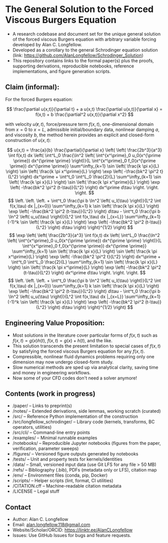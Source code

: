 # The General Solution to the Forced Viscous Burgers Equation

- A research codebase and document set for the unique general solution of the forced viscous Burgers equation with arbitrary variable forcing developed by Alan C. Longfellow.
- Developed as a corollary to the general Schrodinger equation solution (link: https://github.com/AlanLongfellow/Schrodinger_Solution)
- This repository contains links to the formal paper(s) plus the proofs, supporting derivations, reproducible notebooks, reference implementations, and figure generation scripts.

## Claim (informal):

For the forced Burgers equation:

$$
\frac{\partial u(x,t)}{\partial t} + a u(x,t) \frac{\partial u(x,t)}{\partial x} = f(x,t) + b \frac{\partial^2 u(x,t)}{\partial x^2}
$$

with velocity $u \left( \textbf{r}, t \right)$, force/pressure term $f \left(x, t \right)$, one-dimensional domain from $x = 0$ to $x = L$, admissible initial/boundary data, nonlinear damping $a$, and viscosity $b$, the method herein provides an explicit and closed-form construction of $u \left( x, t \right)$:

$$
u(x,t) = \frac{a}{b} \frac{\partial}{\partial x} \left( \left( \frac{2b^3}{a^3} \int f(x,t) dx \left( \int^L_0 \frac{\ln^2 \left( \int^{x^\prime}_0 u_0(x^{\prime \prime}) dx^{\prime \prime} \right)}{L \int^{x^\prime}_0 f_0(x^{\prime \prime}) dx^{\prime \prime}} \sum^\infty_{k=1} \sin \left( \frac{k \pi x}{L} \right) \sin \left( \frac{k \pi x^\prime}{L} \right) \exp \left( -\frac{bk^2 \pi^2 t}{L^2} \right) dx^\prime + \int^t_0 \int^L_0 \frac{2}{L} \sum^\infty_{k=1} \sin \left( \frac{k \pi x}{L} \right) \sin \left( \frac{k \pi x^\prime}{L} \right) \exp \left( -\frac{bk^2 \pi^2 (t-\tau)}{L^2} \right) dx^\prime d\tau \right. \right. \right.
$$
$$
\left. \left. \left. + \int^t_0 \frac{\pi b \ln^2 \left( u_l(\tau) \right)}{L^2 \int f(x,\tau) dx |_{x=0}} \sum^\infty_{k=1} k \sin \left( \frac{k \pi x}{L} \right) \exp \left( -\frac{bk^2 \pi^2 (t-\tau)}{L^2} \right) d\tau - \int^t_0 \frac{\pi b \ln^2 \left( u_u(\tau) \right)}{L^2 \int f(x,\tau) dx |_{x=L}} \sum^\infty_{k=1} (-1)^k \sin \left( \frac{k \pi x}{L} \right) \exp \left( -\frac{bk^2 \pi^2 (t-\tau)}{L^2} \right) d\tau \right) \right)^{1/2} \right)
$$
$$
\exp \left( \left( \frac{2b^3}{a^3} \int f(x,t) dx \left( \int^L_0 \frac{\ln^2 \left( \int^{x^\prime}_0 u_0(x^{\prime \prime}) dx^{\prime \prime} \right)}{L \int^{x^\prime}_0 f_0(x^{\prime \prime}) dx^{\prime \prime}} \sum^\infty_{k=1} \sin \left( \frac{k \pi x}{L} \right) \sin \left( \frac{k \pi x^\prime}{L} \right) \exp \left( -\frac{bk^2 \pi^2 t}{L^2} \right) dx^\prime + \int^t_0 \int^L_0 \frac{2}{L} \sum^\infty_{k=1} \sin \left( \frac{k \pi x}{L} \right) \sin \left( \frac{k \pi x^\prime}{L} \right) \exp \left( -\frac{bk^2 \pi^2 (t-\tau)}{L^2} \right) dx^\prime d\tau \right. \right. \right.
$$
$$
\left. \left. \left. + \int^t_0 \frac{\pi b \ln^2 \left( u_l(\tau) \right)}{L^2 \int f(x,\tau) dx |_{x=0}} \sum^\infty_{k=1} k \sin \left( \frac{k \pi x}{L} \right) \exp \left( -\frac{bk^2 \pi^2 (t-\tau)}{L^2} \right) d\tau - \int^t_0 \frac{\pi b \ln^2 \left( u_u(\tau) \right)}{L^2 \int f(x,\tau) dx |_{x=L}} \sum^\infty_{k=1} (-1)^k \sin \left( \frac{k \pi x}{L} \right) \exp \left( -\frac{bk^2 \pi^2 (t-\tau)}{L^2} \right) d\tau \right) \right)^{1/2} \right)
$$

## Engineering Value Proposition:

- Most solutions in the literature cover particular forms of $f(x,t)$ such as $f(x,t) = g(x)h(t)$, $f(x,t) = g(x) + h(t)$, and the like. 
- This solution transcends the present limitation to special cases of $f(x,t)$ by satisfying the forced viscous Burgers equation for any $f(x,t)$.
- Compressible, nonlinear fluid dynamics problems requiring only one dimension may now undergo closed-form study.
- Slow numerical methods are sped up via analytical clarity, saving time and money in engineering workflows.
- Now some of your CFD codes don't need a solver anymore!
  
## Contents (work in progress)

- /paper/ – Links to preprint(s)
- /notes/ – Extended derivations, side lemmas, working scratch (curated)
- /src/ – Reference Python implementation of the construction
- /src/longfellow_schrodinger/ – Library code (kernels, transforms, BC operators, utilities)
- /src/cli/ – Command-line entry points
- /examples/ – Minimal runnable examples
- /notebooks/ – Reproducible Jupyter notebooks (figures from the paper, verification, parameter sweeps)
- /figures/ – Versioned figure outputs generated by notebooks
- /tests/ – Unit and property tests for kernels/identities
- /data/ – Small, versioned input data (use Git LFS for any file > 50 MB)
- /refs/ – Bibliography (.bib), PDFs (metadata only or LFS), citation map
- /env/ – Environment files (conda, pip, Docker)
- /scripts/ – Helper scripts (lint, format, CI utilities)
- /CITATION.cff – Machine-readable citation metadata
- /LICENSE – Legal stuff

## Contact

- Author: Alan C. Longfellow
- Email: alan.longfellow.118@gmail.com
- Website/Scholar/ORCID: https://linktr.ee/AlanCLongfellow
- Issues: Use GitHub Issues for bugs and feature requests.
